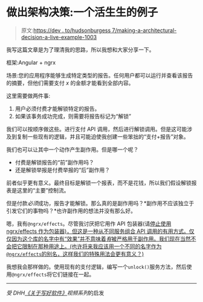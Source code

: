 # 做出架构决策:一个活生生的例子

> 原文:[https://dev . to/hudsonburgess 7/making-a-architectural-decision-a-live-example-1003](https://dev.to/hudsonburgess7/making-an-architectural-decision-a-live-example-1o03)

我写这篇文章是为了理清我的思路，所以我想和大家分享一下。

框架:Angular + ngrx

场景:您的应用程序能够生成特定类型的报告。任何用户都可以运行并查看该报告的摘要，但他们需要支付 *x* 的金额才能看到全部内容。

这里需要做两件事:

1.  用户必须付费才能解锁特定的报告。
2.  如果该事务成功完成，则需要将报告标记为“解锁”

我们可以按顺序做这些。进行支付 API 调用，然后进行解锁调用。但是这可能涉及到复制一些现有的逻辑，并且可能迫使我创建一些笨拙的“支付+报告”对象。

我们也可以让其中一个动作产生副作用。但是哪一个呢？

*   付费是解锁报告的“前”副作用吗？
*   还是解锁举报是付费举报的“后”副作用？

前者似乎更有意义。最终目标是解锁一个报表，而不是花钱，所以我们假设解锁报表是这里的“主要”控制流。

但是付款*必须*成功，报告才能解锁。那么真的是副作用吗？*副作用不应该独立于引发它们的事物吗？*也许副作用的想法并没有那么好。

<pause and="" think="" for="" a="" few="" minutes...=""></pause>

嗯，我有`@ngrx/effects`。尽管我讨厌把它用作 API 包装器(请[停止使用 ngrx/effects 作为包装器)，但这是一种从不同服务组合 API 调用的有用方式。仅仅因为这个库的名字中有“效果”并不意味着*有*被严格用于副作用。我们现在当然不会把它限制在那种用途上。(也许将来我应该用一个不同的名字作为`@ngrx/effects`的别名，这样我们的特殊用法会更有意义？)](https://medium.com/@m3po22/stop-using-ngrx-effects-for-that-a6ccfe186399)

我想我会那样做的。使用现有的支付逻辑，编写一个`unlock()`服务方法，然后使用`@ngrx/effects`将它们链接在一起。

* * *

*受 DHH[《关于写好软件》](https://www.youtube.com/playlist?list=PL9wALaIpe0Py6E_oHCgTrD6FvFETwJLlx)视频系列*的启发